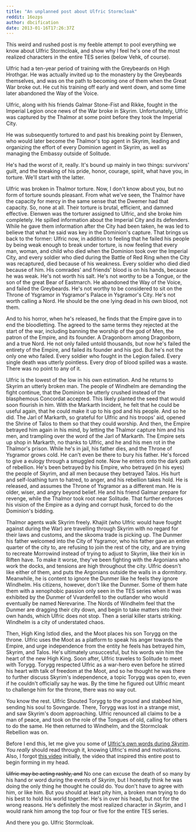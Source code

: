 ```yaml
---
title: "An unplanned post about Ulfric Stormcloak"
reddit: 16ozps
author: dbcification
date: 2013-01-16T17:26:37Z
---
```


This weird and rushed post is my feeble attempt to pool everything we know about Ulfric Stormcloak, and show why I feel he's one of the most realized characters in the entire TES series (below Vehk, of course).

Ulfric had a ten-year period of training with the Greybeards on High Hrothgar. He was actually invited up to the monastery by the Greybeards themselves, and was on the path to becoming one of them when the Great War broke out. He cut his training off early and went down, and some time later abandoned the Way of the Voice.

Ulfric, along with his friends Galmar Stone-Fist and Rikke, fought in the Imperial Legion once news of the War broke in Skyrim. Unfortunately, Ulfric was captured by the Thalmor at some point before they took the Imperial City.

He was subsequently tortured to and past his breaking point by Elenwen, who would later become the Thalmor's top agent in Skyrim, leading and organizing the effort of every Dominion agent in Skyrim, as well as managing the Embassy outside of Solitude.

He's had the worst of it, really. It's bound up mainly in two things: survivors' guilt, and the breaking of his pride, honor, courage, spirit, what have you, in torture. We'll start with the latter.

Ulfric was broken in Thalmor torture. Now, I don't know about you, but no form of torture sounds pleasant. From what we've seen, the Thalmor have the capacity for mercy in the same sense that the Dwemer had that capacity. So, none at all. Their torture is brutal, efficient, and damned effective. Elenwen was the torturer assigned to Ulfric, and she broke him completely. He spilled information about the Imperial City and its defenders. While he gave them information after the City had been taken, he was led to believe that what he said was key in the Dominion's capture. That brings us back to the former: Ulfric now, in addition to feeling that he failed his people by being weak enough to break under torture, is now feeling that every man, woman, and child who died when the Dominion took over the Imperial City, and every soldier who died during the Battle of Red Ring when the City was recaptured, died because of his weakness. Every soldier who died died because of him. His comrades' and friends' blood is on his hands, because he was weak. He's not worth his salt. He's not worthy to be a Tongue, or the son of the great Bear of Eastmarch. He abandoned the Way of the Voice, and failed the Greybeards. He's not worthy to be considered to sit on the Throne of Ysgramor in Ysgramor's Palace in Ysgramor's City. He's not worth calling a Nord. He should be the one lying dead in his own blood, not them.

And to his horror, when he's released, he finds that the Empire gave in to end the bloodletting. The agreed to the same terms they rejected at the start of the war, including banning the worship of the god of Men, the patron of the Empire, and its founder. A Dragonborn among Dragonborn, and a true Nord. He not only failed untold thousands, but now he's failed the entirety of the Empire, and failed its founder and his god. But he's not the only one who failed. Every soldier who fought in the Legion failed. Every single death was utterly pointless. Every drop of blood spilled was a waste. There was no point to any of it.

Ulfric is the lowest of the low in his own estimation. And he returns to Skyrim an utterly broken man. The people of Windhelm are demanding the fight continue, that the Dominion be utterly crushed instead of the blasphemous Concordat accepted. This likely planted the seed that would soon flourish in him. With the Markarth Incident, he felt that he could be useful again, that he could make it up to his god and his people. And so he did. The Jarl of Markarth, so grateful for Ulfric and his troops' aid, opened the Shrine of Talos to them so that they could worship. And then, the Empire betrayed him again in his mind, by letting the Thalmor capture him and his men, and trampling over the word of the Jarl of Markarth. The Empire sets up shop in Markarth, no thanks to Ulfric, and he and his men rot in the Thalmor's prison. While he's in jail, his father dies, and the Throne of Ysgramor grows cold. He can't even be there to bury his father. He's forced to give a eulogy through a smuggled note. Now he enters onto the dark path of rebellion. He's been betrayed by his Empire, who betrayed (in his eyes) the people of Skyrim, and all men because they betrayed Talos. His hurt and self-loathing turn to hatred, to anger, and his rebellion takes hold. He is released, and assumes the Throne of Ysgramor as a different man. He is older, wiser, and angry beyond belief. He and his friend Galmar prepare for revenge, while the Thalmor took root near Solitude. That further enforces his vision of the Empire as a dying and corrupt husk, forced to do the Dominion's bidding. 

Thalmor agents walk Skyrim freely. Khajiit (who Ulfric would have fought against during the War) are travelling through Skyrim with no regard for their laws and customs, and the skooma trade is picking up. The Dunmer his father welcomed into the City of Ysgramor, who his father gave an entire quarter of the city to, are refusing to join the rest of the city, and are trying to recreate Morrowind instead of trying to adjust to Skyrim, like their kin in Riften have. To make it worse, they've been fighting with the Argonians who work the docks, and tensions are high throughout the city. Ulfric doesn't like either of them, and puts the Argonians outside the walls in a dormitory. Meanwhile, he is content to ignore the Dunmer like he feels they ignore Windhelm. His citizens, however, don't like the Dunmer. Some of them hate them with a xenophobic passion only seen in the TES series when it was exhibited by the Dunmer of Vvardenfell to the outlander who would eventually be named Nerevarine. The Nords of Windhelm feel that the Dunmer are dragging their city down, and begin to take matters into their own hands, which Ulfric does not stop. Then a serial killer starts striking. Windhelm is a city of understated chaos.

Then, High King Istlod dies, and the Moot places his son Torygg on the throne. Ulfric uses the Moot as a platform to speak his anger towards the Empire, and urge independence from the entity he feels has betrayed him, Skyrim, and Talos. He's ultimately unsuccesful, but his words win him the heart of the new High King. Soon after, Ulfric traveles to Solitude to meet with Torygg. Torygg respected Ulfric as a war-hero even before he stirred his heart with talk of freedom at the Moot, and so he thought he was there to further discuss Skyrim's independence, a topic Torygg was open to, even if he couldn't officially say he was. By the time he figured out Ulfric meant to challenge him for the throne, there was no way out.

You know the rest. Ulfric Shouted Torygg to the ground and stabbed him, sending his soul to Sovngarde. There, Torygg was lost in a strange mist, and saw Skyrim's doom approaching. Ulfric renounced all claims to be a man of peace, and took on the role of the Tongues of old, calling for others to do the same. He then returned to Windhelm, and the Stormcloak Rebellion was on.

Before I end this, let me give you some of [Ulfric's own words during *Skyrim*](http://pastebin.com/bxW6Y3TB). You *really* should read through it, knowing Ulfric's mind and motivations. Also, I forgot [this video](http://www.youtube.com/watch?v=PAS8y_RzLXY) initially, the video that inspired this entire post to begin forming in my head.

~~Ulfric may be acting rashly, and~~ No one can excuse the death of so many by his hand or word during the events of *Skyrim*, but I honestly think he was doing the only thing he thought he could do. You don't have to agree with him, or like him. But you should at least pity him, a broken man trying to do his best to hold his world together. He's in over his head, but not for the wrong reasons. He's definitely the most realized character in *Skyrim*, and I would rank him among the top four or five for the entire TES series.

And there you go. Ulfric Stormcloak.

